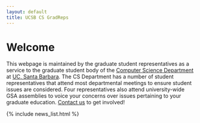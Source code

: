 ```yaml
---
layout: default
title: UCSB CS GradReps 
---
```


Welcome
=======

This webpage is maintained by the graduate student representatives as a service to the graduate student body of the [Computer Science Department](http://www.cs.ucsb.edu) at [UC, Santa Barbara](http://www.ucsb.edu). The CS Department has a number of student representatives that attend most departmental meetings to ensure student issues are considered. Four representatives also attend university-wide GSA assemblies to voice your concerns over issues pertaining to your graduate education. [Contact us](/contact/) to get involved!

{% include news_list.html %}
